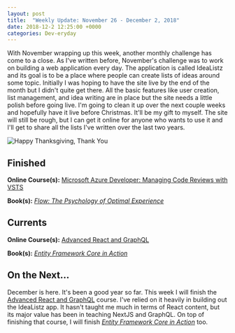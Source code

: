 ```yaml
---
layout: post
title:  "Weekly Update: November 26 - December 2, 2018"
date: 2018-12-2 12:25:00 +0000
categories: Dev-eryday
---
```


With November wrapping up this week, another monthly challenge has come to a close. As I've written before, November's challenge was to work on building a web application every day. The application is called IdeaListz and its goal is to be a place where people can create lists of ideas around some topic. Initially I was hoping to have the site live by the end of the month but I didn't quite get there. All the basic features like user creation, list management, and idea writing are in place but the site needs a little polish before going live. I'm going to clean it up over the next couple weeks and hopefully have it live before Christmas. It'll be my gift to myself. The site will still be rough, but I can get it online for anyone who wants to use it and I'll get to share all the lists I've written over the last two years.

![Happy Thanksgiving, Thank You](https://farm5.staticflickr.com/4807/32173613978_f2831fc2db.jpg)



## Finished

**Online Course(s):** [Microsoft Azure Developer: Managing Code Reviews with VSTS][mcr]

**Book(s):** *[Flow: The Psychology of Optimal Experience][flo]*

## Currents

**Online Course(s):** [Advanced React and GraphQL][ar]

**Book(s):** *[Entity Framework Core in Action][efc]*

## On the Next...

December is here. It's been a good year so far. This week I will finish the [Advanced React and GraphQL][ar] course. I've relied on it heavily in building out the IdeaListz app. It hasn't taught me much in terms of React content, but its major value has been in teaching NextJS and GraphQL. On top of finishing that course, I will finish *[Entity Framework Core in Action][efc]* too.

[tp]: https://www.amazon.com/Turning-Pro-Inner-Power-Create/dp/1936891034/
[dw]: https://www.amazon.com/Do-Work-Steven-Pressfield-ebook/dp/B00NK0MJBK/
[njs]: https://nextjs.org/
[gql]: https://graphql.org/
[ap]: https://www.apollographql.com/
[pri]: https://www.prisma.io/
[ar]: https://advancedreact.com/
[play]: https://github.com/jpniederer/NETCorePlayground
[di]: https://www.amazon.com/Design-Programmer-Architect-Pragmatic-Programmers/dp/1680502093/
[re]: https://www.udemy.com/react-the-complete-guide-incl-redux/
[src]: https://chatappwithsignalr.azurewebsites.net/index.html
[oau]: https://app.pluralsight.com/library/courses/oauth-2-getting-started/table-of-contents
[tib]: https://www.amazon.com/Thinking-Bets-Making-Smarter-Decisions-ebook/dp/B074DG9LQF/
[lgs]: https://app.pluralsight.com/library/courses/less-getting-started/table-of-contents
[gf]: https://app.pluralsight.com/library/courses/github-fundamentals/table-of-contents
[tfs]: https://www.amazon.com/Thinking-Fast-Slow-Daniel-Kahneman-ebook/dp/B00555X8OA/
[tw]: https://tailwindcss.com/
[hn]: https://news.ycombinator.com/item?id=18084013
[mlc]: http://course.fast.ai/ml.html
[ghf]: https://app.pluralsight.com/library/courses/github-fundamentals/table-of-contents
[spr]: https://www.amazon.com/Sprint-Solve-Problems-Test-Ideas-ebook/dp/B010MH1DAQ/
[vid]: https://www.youtube.com/watch?v=mMWzVyIhDTk
[gfg]: https://www.geeksforgeeks.org/
[tl]: https://www.amazon.com/Becoming-Technical-Leader-Problem-Solving-Approach/dp/0932633021/
[gen]: https://app.pluralsight.com/library/courses/csharp-best-practices-collections-generics/table-of-contents
[efc]: https://app.pluralsight.com/library/courses/playbook-ef-core-2-1-whats-new/table-of-contents
[tfr]: https://www.amazon.com/Fifth-Risk-Michael-Lewis-ebook/dp/B07FFCMSCX/
[cra]: https://www.amazon.com/Doesnt-Have-Be-Crazy-Work-ebook/dp/B079WV79TK/
[cqrs]: https://app.pluralsight.com/library/courses/cqrs-in-practice/table-of-contents
[ror]: https://rubyonrails.org/
[gr]: https://basecamp.com/books/getting-real
[ef]: https://docs.microsoft.com/en-us/ef/core/
[saa]: https://app.pluralsight.com/library/courses/openid-and-oauth2-securing-angular-apps/table-of-contents
[acc]: https://www.amazon.com/Accelerate-Software-Performing-Technology-Organizations-ebook/dp/B07B9F83WM/
[mvc]: https://app.pluralsight.com/library/courses/aspdotnet-core-mvc-enterprise-application/table-of-contents
[efc]: https://www.amazon.com/Entity-Framework-Core-Action-Smith/dp/161729456X/
[dg]: https://www.amazon.com/Daring-Greatly-Courage-Vulnerable-Transforms-ebook/dp/B007P7HRS4/
[woa]: https://www.amazon.com/War-Art-Steven-Pressfield-ebook/dp/B007A4SDCG/
[mb]: https://www.amazon.com/Misbehaving-Behavioral-Economics-Richard-Thaler-ebook/dp/B00NUB4GFQ/
[dms]: https://app.pluralsight.com/library/courses/microsoft-azure-monitoring-strategy-identity-security-design/table-of-contents
[mcr]: https://app.pluralsight.com/library/courses/microsoft-azure-vsts-code-reviews-managing/table-of-contents
[gt]: https://www.amazon.com/Goodbye-Things-New-Japanese-Minimalism-ebook/dp/B01HDSU7KE/
[fbbp]: https://app.pluralsight.com/library/courses/functional-programming-big-picture/table-of-contents
[flo]: https://www.amazon.com/Flow-Psychology-Experience-Perennial-Classics-ebook/dp/B000W94FE6/